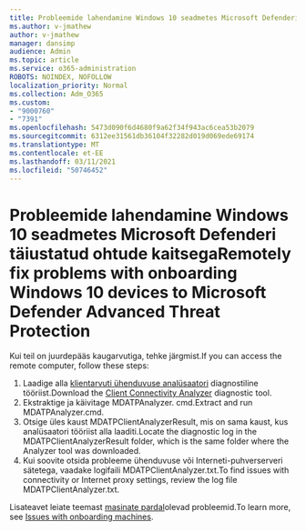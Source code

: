 ```yaml
---
title: Probleemide lahendamine Windows 10 seadmetes Microsoft Defenderi täiustatud ohtude kaitsega
ms.author: v-jmathew
author: v-jmathew
manager: dansimp
audience: Admin
ms.topic: article
ms.service: o365-administration
ROBOTS: NOINDEX, NOFOLLOW
localization_priority: Normal
ms.collection: Adm_O365
ms.custom:
- "9000760"
- "7391"
ms.openlocfilehash: 5473d090f6d4680f9a62f34f943ac6cea53b2079
ms.sourcegitcommit: 6312ee31561db36104f32282d019d069ede69174
ms.translationtype: MT
ms.contentlocale: et-EE
ms.lasthandoff: 03/11/2021
ms.locfileid: "50746452"
---
```

# <a name="remotely-fix-problems-with-onboarding-windows-10-devices-to-microsoft-defender-advanced-threat-protection"></a><span data-ttu-id="38acf-102">Probleemide lahendamine Windows 10 seadmetes Microsoft Defenderi täiustatud ohtude kaitsega</span><span class="sxs-lookup"><span data-stu-id="38acf-102">Remotely fix problems with onboarding Windows 10 devices to Microsoft Defender Advanced Threat Protection</span></span>

<span data-ttu-id="38acf-103">Kui teil on juurdepääs kaugarvutiga, tehke järgmist.</span><span class="sxs-lookup"><span data-stu-id="38acf-103">If you can access the remote computer, follow these steps:</span></span>

1. <span data-ttu-id="38acf-104">Laadige alla [klientarvuti ühenduvuse analüsaatori](https://go.microsoft.com/fwlink/?linkid=2143466) diagnostiline tööriist.</span><span class="sxs-lookup"><span data-stu-id="38acf-104">Download the [Client Connectivity Analyzer](https://go.microsoft.com/fwlink/?linkid=2143466) diagnostic tool.</span></span>
2. <span data-ttu-id="38acf-105">Ekstraktige ja käivitage MDATPAnalyzer. cmd.</span><span class="sxs-lookup"><span data-stu-id="38acf-105">Extract and run MDATPAnalyzer.cmd.</span></span>
3. <span data-ttu-id="38acf-106">Otsige üles kaust MDATPClientAnalyzerResult, mis on sama kaust, kus analüsaatori tööriist alla laaditi.</span><span class="sxs-lookup"><span data-stu-id="38acf-106">Locate the diagnostic log in the MDATPClientAnalyzerResult folder, which is the same folder where the Analyzer tool was downloaded.</span></span>
4. <span data-ttu-id="38acf-107">Kui soovite otsida probleeme ühenduvuse või Interneti-puhverserveri sätetega, vaadake logifaili MDATPClientAnalyzer.txt.</span><span class="sxs-lookup"><span data-stu-id="38acf-107">To find issues with connectivity or Internet proxy settings, review the log file MDATPClientAnalyzer.txt.</span></span>

<span data-ttu-id="38acf-108">Lisateavet leiate teemast [masinate pardal](https://go.microsoft.com/fwlink/?linkid=2143634)olevad probleemid.</span><span class="sxs-lookup"><span data-stu-id="38acf-108">To learn more, see [Issues with onboarding machines](https://go.microsoft.com/fwlink/?linkid=2143634).</span></span>
